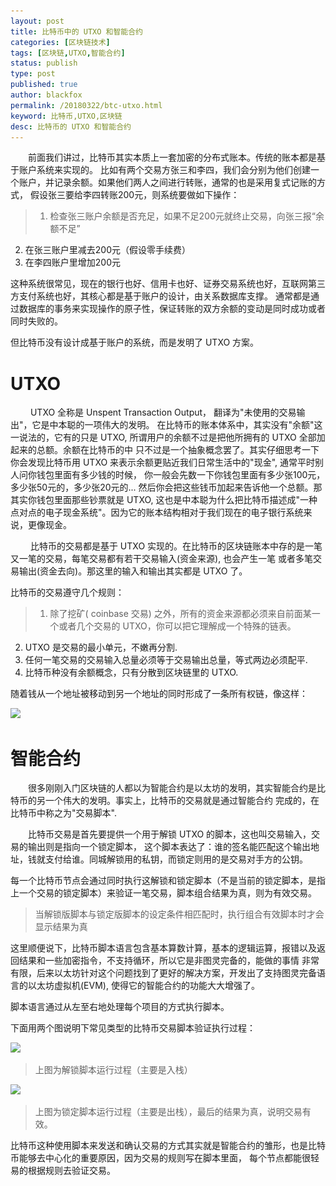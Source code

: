 ```yaml
---
layout: post
title: 比特币中的 UTXO 和智能合约
categories: [区块链技术]
tags: [区块链,UTXO,智能合约]
status: publish
type: post
published: true
author: blackfox
permalink: /20180322/btc-utxo.html
keyword: 比特币,UTXO,区块链
desc: 比特币的 UTXO 和智能合约
---
```


&emsp;&emsp;前面我们讲过，比特币其实本质上一套加密的分布式账本。传统的账本都是基于账户系统来实现的。
比如有两个交易方张三和李四，我们会分别为他们创建一个账户，并记录余额。如果他们两人之间进行转账，通常的也是采用复式记账的方式，
假设张三要给李四转账200元，则系统要做如下操作：
> 1. 检查张三账户余额是否充足，如果不足200元就终止交易，向张三报“余额不足”
2. 在张三账户里减去200元（假设零手续费）
3. 在李四账户里增加200元

这种系统很常见，现在的银行也好、信用卡也好、证券交易系统也好，互联网第三方支付系统也好，其核心都是基于账户的设计，由关系数据库支撑。
通常都是通过数据库的事务来实现操作的原子性，保证转账的双方余额的变动是同时成功或者同时失败的。

但比特币没有设计成基于账户的系统，而是发明了 UTXO 方案。

# UTXO
&emsp;&emsp; UTXO 全称是 Unspent Transaction Output， 翻译为"未使用的交易输出"，它是中本聪的一项伟大的发明。
在比特币的账本体系中，其实没有"余额"这一说法的，它有的只是 UTXO, 所谓用户的余额不过是把他所拥有的 UTXO 全部加起来的总额。余额在比特币的中
只不过是一个抽象概念罢了。其实仔细思考一下你会发现比特币用 UTXO 来表示余额更贴近我们日常生活中的"现金", 通常平时别人问你钱包里面有多少钱的时候，
你一般会先数一下你钱包里面有多少张100元，多少张50元的，多少张20元的... 然后你会把这些钱币加起来告诉他一个总额。那其实你钱包里面那些钞票就是
UTXO, 这也是中本聪为什么把比特币描述成"一种点对点的电子现金系统"。因为它的账本结构相对于我们现在的电子银行系统来说，更像现金。

&emsp;&emsp; 比特币的交易都是基于 UTXO 实现的。在比特币的区块链账本中存的是一笔又一笔的交易，每笔交易都有若干交易输入(资金来源), 也会产生一笔
或者多笔交易输出(资金去向)。那这里的输入和输出其实都是 UTXO 了。

比特币的交易遵守几个规则：

> 1. 除了挖矿( coinbase 交易) 之外，所有的资金来源都必须来自前面某一个或者几个交易的 UTXO，你可以把它理解成一个特殊的链表。
2. UTXO 是交易的最小单元，不嫩再分割.
3. 任何一笔交易的交易输入总量必须等于交易输出总量，等式两边必须配平.
4. 比特币种没有余额概念，只有分散到区块链里的 UTXO.

随着钱从一个地址被移动到另一个地址的同时形成了一条所有权链，像这样：

<img class="img-view" data-src="/images/2018/03/utxo.jpeg" src="/images/1px.png" />


# 智能合约
&emsp;&emsp;很多刚刚入门区块链的人都以为智能合约是以太坊的发明，其实智能合约是比特币的另一个伟大的发明。事实上，比特币的交易就是通过智能合约
完成的，在比特币中称之为"交易脚本".

&emsp;&emsp;比特币交易是首先要提供一个用于解锁 UTXO 的脚本，这也叫交易输入，交易的输出则是指向一个锁定脚本，
这个脚本表达了：谁的签名能匹配这个输出地址，钱就支付给谁。同城解锁用的私钥，而锁定则用的是交易对手方的公钥。

每一个比特币节点会通过同时执行这解锁和锁定脚本（不是当前的锁定脚本，是指上一个交易的锁定脚本）来验证一笔交易，脚本组合结果为真，则为有效交易。

> 当解锁版脚本与锁定版脚本的设定条件相匹配时，执行组合有效脚本时才会显示结果为真

这里顺便说下，比特币脚本语言包含基本算数计算，基本的逻辑运算，报错以及返回结果和一些加密指令，不支持循环，所以它是非图灵完备的，能做的事情
非常有限，后来以太坊针对这个问题找到了更好的解决方案，开发出了支持图灵完备语言的以太坊虚拟机(EVM), 使得它的智能合约的功能大大增强了。

脚本语言通过从左至右地处理每个项目的方式执行脚本。

下面用两个图说明下常见类型的比特币交易脚本验证执行过程：

<img class="img-view" data-src="/images/2018/03/script_run1.jpeg" src="/images/1px.png" />

> 上图为解锁脚本运行过程（主要是入栈）

<img class="img-view" data-src="/images/2018/03/script_run2.jpeg" src="/images/1px.png" />

> 上图为锁定脚本运行过程（主要是出栈），最后的结果为真，说明交易有效。

比特币这种使用脚本来发送和确认交易的方式其实就是智能合约的雏形，也是比特币能够去中心化的重要原因，因为交易的规则写在脚本里面，
每个节点都能很轻易的根据规则去验证交易。
